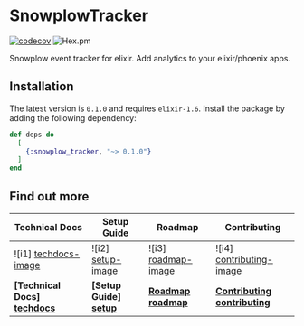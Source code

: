 # SnowplowTracker

[![codecov](https://codecov.io/gh/scripbox/snowplow-elixir-tracker/branch/master/graph/badge.svg)](https://codecov.io/gh/scripbox/snowplow-elixir-tracker) ![Hex.pm](https://img.shields.io/hexpm/dt/snowplow_tracker.svg)

Snowplow event tracker for elixir. Add analytics to your elixir/phoenix apps.

## Installation

The latest version is ```0.1.0``` and requires ```elixir-1.6```. Install the package by adding the following dependency:


```elixir
def deps do
  [
    {:snowplow_tracker, "~> 0.1.0"}
  ]
end
```

## Find out more

| Technical Docs                  | Setup Guide               | Roadmap                 | Contributing                      |
|---------------------------------|---------------------------|-------------------------|-----------------------------------|
| ![i1] [techdocs-image]          | ![i2] [setup-image]       | ![i3] [roadmap-image]   | ![i4] [contributing-image]        |
| **[Technical Docs] [techdocs]** | **[Setup Guide] [setup]** | **[Roadmap] [roadmap]** | **[Contributing] [contributing]** |

[techdocs-image]: https://d3i6fms1cm1j0i.cloudfront.net/github/images/techdocs.png
[setup-image]: https://d3i6fms1cm1j0i.cloudfront.net/github/images/setup.png
[roadmap-image]: https://d3i6fms1cm1j0i.cloudfront.net/github/images/roadmap.png
[contributing-image]:  https://d3i6fms1cm1j0i.cloudfront.net/github/images/contributing.png
[techdocs]: https://img.shields.io/hexpm/dt/plug.svg
[setup]: https://github.com/scripbox/snowplow-elixir-tracker/tree/feature/add_ci#installation
[roadmap]: https://github.com/snowplow/snowplow/wiki/Product-roadmap
[contributing]: https://github.com/snowplow/snowplow/wiki/Contributing
